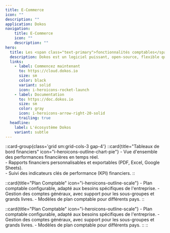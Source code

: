 ```yaml
---
title: E-Commerce
icon: ""
description: ""
application: Dokos
navigation:
    title: E-Commerce
    icon: ""
    description: ""
hero:
  title: Les <span class="text-primary">fonctionnalités comptables</span> détaillées
  description: Dokos est un logiciel puissant, open-source, flexible qui offre une gamme complète de fonctionnalités de comptabilité pour aider les entreprises à gérer leurs finances de manière efficace. 
  links:
    - label: Commencez maintenant
      to: https://cloud.dokos.io
      size: sm
      color: black
      variant: solid
      icon: i-heroicons-rocket-launch
    - label: Documentation
      to: https://doc.dokos.io
      size: sm
      color: gray
      icon: i-heroicons-arrow-right-20-solid
      trailing: true
  headline:
    label: L'écosystème Dokos
    variant: subtle
---
```


::card-group{class='grid sm:grid-cols-3 gap-4'}
  ::card{title="Tableaux de bord financiers" icon="i-heroicons-outline-chart-pie"}
    - Vue d'ensemble des performances financières en temps réel.  
    - Rapports financiers personnalisables et exportables (PDF, Excel, Google Sheets).  
    - Suivi des indicateurs clés de performance (KPI) financiers.
  ::

  ::card{title="Plan Comptable" icon="i-heroicons-outline-scale"}
    - Plan comptable configurable, adapté aux besoins spécifiques de l'entreprise.
    - Gestion des comptes généraux, avec support pour les sous-groupes et grands livres.
    - Modèles de plan comptable pour différents pays.
  ::

  ::card{title="Plan Comptable" icon="i-heroicons-outline-scale"}
    - Plan comptable configurable, adapté aux besoins spécifiques de l'entreprise.
    - Gestion des comptes généraux, avec support pour les sous-groupes et grands livres.
    - Modèles de plan comptable pour différents pays.
  ::
::
